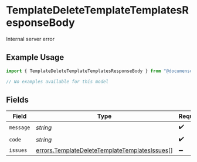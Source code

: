 # TemplateDeleteTemplateTemplatesResponseBody

Internal server error

## Example Usage

```typescript
import { TemplateDeleteTemplateTemplatesResponseBody } from "@documenso/sdk-typescript/models/errors";

// No examples available for this model
```

## Fields

| Field                                                                                                          | Type                                                                                                           | Required                                                                                                       | Description                                                                                                    |
| -------------------------------------------------------------------------------------------------------------- | -------------------------------------------------------------------------------------------------------------- | -------------------------------------------------------------------------------------------------------------- | -------------------------------------------------------------------------------------------------------------- |
| `message`                                                                                                      | *string*                                                                                                       | :heavy_check_mark:                                                                                             | N/A                                                                                                            |
| `code`                                                                                                         | *string*                                                                                                       | :heavy_check_mark:                                                                                             | N/A                                                                                                            |
| `issues`                                                                                                       | [errors.TemplateDeleteTemplateTemplatesIssues](../../models/errors/templatedeletetemplatetemplatesissues.md)[] | :heavy_minus_sign:                                                                                             | N/A                                                                                                            |